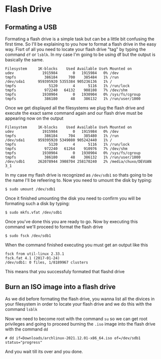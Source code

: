 # Flash Drive

## Formating a USB
Formating a flash drive is a simple task but can be a little bit confusing the first time. So I'll be explaining to you how to format a flash drive
in the easy way. Fisrt of all you need to locate your flash drive "tag" by typing the command `df` or `lsblk`. In my case I'm going to be using df but
the output is basically the same.

    Filesystem     1K-blocks    Used Available Use% Mounted on
    udev             1915984       0   1915984   0% /dev
    tmpfs             386184     700    385484   1% /run
    /dev/sda1      959395920 5355384 905236136   1% /
    tmpfs               5120       4      5116   1% /run/lock
    tmpfs             972240   64132    908108   7% /dev/shm
    tmpfs            1930904       0   1930904   0% /sys/fs/cgroup
    tmpfs             386180      48    386132   1% /run/user/1000
    
Once we get displayed all the filesystems we plug the flash drive and execute the exact same command again and our flash drive must be appearing now on 
the output

    Filesystem     1K-blocks    Used Available Use% Mounted on
    udev             1915984       0   1915984   0% /dev
    tmpfs             386184     704    385480   1% /run
    /dev/sda1      959395920 5349080 905242440   1% /
    tmpfs               5120       4      5116   1% /run/lock
    tmpfs             972240   61264    910976   7% /dev/shm
    tmpfs            1930904       0   1930904   0% /sys/fs/cgroup
    tmpfs             386180      48    386132   1% /run/user/1000
    /dev/sdb1      262078944 3908704 258170240   2% /media/chuxo/DEVUAN 3_1

In my case my flash drive is recognized as `/dev/sdb1` so thats going to be the name I'll be refeering to. Now you need to umount the disk by typing:

    $ sudo umount /dev/sdb1
    
Once it finished umounting the disk you need to confirm you will be formating such a disk by typing:

    $ sudo mkfs.vfat /dev/sdb1
    
Once you've done this you are ready to go. Now by executing this command we'll proceed to format the flash drive

    $ sudo fsck /dev/sdb1

When the command finished executing you must get an output like this

    fsck from util-linux 2.33.1
    fsck.fat 4.1 (2017-01-24)
    /dev/sdb1: 0 files, 1/8189967 clusters

This means that you successfuly formated that flashd drive  

## Burn an ISO image into a flash drive
As we did before formating the flash drive, you wanna list all the divices in your filesystem in order to locate your flash drive and we do this with the
command `lsblk`

Now we need to become root with the command `su` so we can get root privileges and going to proceed burning the `.iso` image into the flash drive with the command `dd`

    # dd if=Downloads/archlinux-2021.12.01-x86_64.iso of=/dev/sdb1 status="progress"

And you wait till its over and you done.
